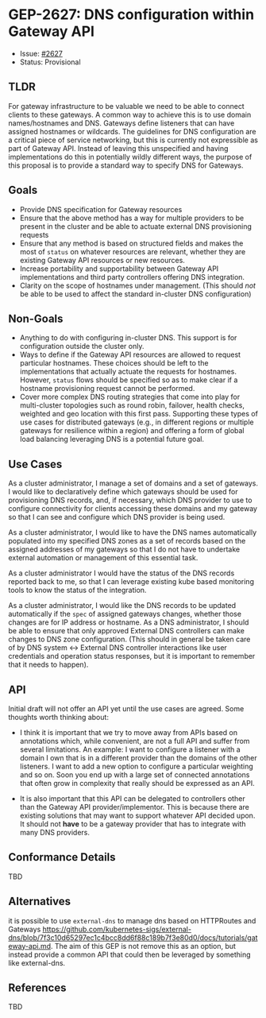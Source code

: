 # GEP-2627: DNS configuration within Gateway API

* Issue: [#2627](https://github.com/kubernetes-sigs/gateway-api/issues/2627)
* Status: Provisional

## TLDR

For gateway infrastructure to be valuable we need to be able to connect clients to these gateways. A common way to achieve this is to use domain names/hostnames and DNS. Gateways define listeners that can have assigned hostnames or wildcards. The guidelines for DNS configuration are a critical piece of service networking, but this is currently not expressible as part of Gateway API. Instead of leaving this unspecified and having implementations do this in potentially wildly different ways, the purpose of this proposal is to provide a standard way to specify DNS for Gateways.

## Goals
* Provide DNS specification for Gateway resources
* Ensure that the above method has a way for multiple providers to be present in the cluster and be able to actuate external DNS provisioning requests
* Ensure that any method is based on structured fields and makes the most of `status` on whatever resources are relevant, whether they are existing Gateway API resources or new resources.
* Increase portability and supportability between Gateway API implementations and third party controllers offering DNS integration.
* Clarity on the scope of hostnames under management. (This should _not_ be able to be used to affect the standard in-cluster DNS configuration)

## Non-Goals

* Anything to do with configuring in-cluster DNS. This support is for configuration outside the cluster only.
* Ways to define if the Gateway API resources are allowed to request particular hostnames. These choices should be left to the implementations that actually actuate the requests for hostnames. However, `status` flows should be specified so as to make clear if a hostname provisioning request cannot be performed.
* Cover more complex DNS routing strategies that come into play for multi-cluster topologies such as round robin, failover, health checks, weighted and geo location with this first pass. Supporting these types of use cases for distributed gateways (e.g., in different regions or multiple gateways for resilience within a region) and offering a form of global load balancing leveraging DNS is a potential future goal.

## Use Cases

As a cluster administrator, I manage a set of domains and a set of gateways. I would like to declaratively define which gateways should be used for provisioning DNS records, and, if necessary, which DNS provider to use to configure connectivity for clients accessing these domains and my gateway so that I can see and configure which DNS provider is being used.

As a cluster administrator, I would like to have the DNS names automatically populated into my specified DNS zones as a set of records based on the assigned addresses of my gateways so that I do not have to undertake external automation or management of this essential task.

As a cluster administrator I would have the status of the DNS records reported back to me, so that I can leverage existing kube based monitoring tools to know the status of the integration.

As a cluster administrator, I would like the DNS records to be updated automatically if the `spec` of assigned gateways changes, whether those changes are for IP address or hostname. 
As a DNS administrator, I should be able to ensure that only approved External DNS controllers can make changes to DNS zone configuration. (This should in general be taken care of by DNS system <-> External DNS controller interactions like user credentials and operation status responses, but it is important to remember that it needs to happen).
## API

Initial draft will not offer an API yet until the use cases are agreed. Some thoughts worth thinking about: 
- I think it is important that we try to move away from APIs based on annotations which, while convenient, are not a full API and suffer from several limitations. An example: I want to configure a listener with a domain I own that is in a different provider than the domains of the other listeners. I want to add a new option to configure a particular weighting and so on. Soon you end up with a large set of connected annotations that often grow in complexity that really should be expressed as an API.

- It is also important that this API can be delegated to controllers other than the Gateway API provider/implementor. This is because there are existing solutions that may want to support whatever API decided upon. It should not **have** to be a gateway provider that has to integrate with many DNS providers. 

## Conformance Details

TBD

## Alternatives

it is possible to use `external-dns` to manage dns based on HTTPRoutes and Gateways https://github.com/kubernetes-sigs/external-dns/blob/7f3c10d65297ec1c4bcc8dd6f88c189b7f3e80d0/docs/tutorials/gateway-api.md. The aim of this GEP is not remove this as an option, but instead provide a common API that could then be leveraged by something like external-dns. 

## References

TBD